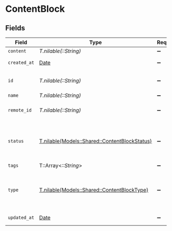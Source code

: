 # ContentBlock


## Fields

| Field                                                                                      | Type                                                                                       | Required                                                                                   | Description                                                                                | Example                                                                                    |
| ------------------------------------------------------------------------------------------ | ------------------------------------------------------------------------------------------ | ------------------------------------------------------------------------------------------ | ------------------------------------------------------------------------------------------ | ------------------------------------------------------------------------------------------ |
| `content`                                                                                  | *T.nilable(::String)*                                                                      | :heavy_minus_sign:                                                                         | N/A                                                                                        |                                                                                            |
| `created_at`                                                                               | [Date](https://ruby-doc.org/stdlib-2.6.1/libdoc/date/rdoc/Date.html)                       | :heavy_minus_sign:                                                                         | Date of creation                                                                           | 2021-01-01T00:00:00.000Z                                                                   |
| `id`                                                                                       | *T.nilable(::String)*                                                                      | :heavy_minus_sign:                                                                         | Unique identifier                                                                          | 8187e5da-dc77-475e-9949-af0f1fa4e4e3                                                       |
| `name`                                                                                     | *T.nilable(::String)*                                                                      | :heavy_minus_sign:                                                                         | N/A                                                                                        |                                                                                            |
| `remote_id`                                                                                | *T.nilable(::String)*                                                                      | :heavy_minus_sign:                                                                         | Provider's unique identifier                                                               | 8187e5da-dc77-475e-9949-af0f1fa4e4e3                                                       |
| `status`                                                                                   | [T.nilable(Models::Shared::ContentBlockStatus)](../../models/shared/contentblockstatus.md) | :heavy_minus_sign:                                                                         | Stackone enum identifying the status of content block.                                     |                                                                                            |
| `tags`                                                                                     | T::Array<*::String*>                                                                       | :heavy_minus_sign:                                                                         | N/A                                                                                        |                                                                                            |
| `type`                                                                                     | [T.nilable(Models::Shared::ContentBlockType)](../../models/shared/contentblocktype.md)     | :heavy_minus_sign:                                                                         | Stackone enum identifying the type of content block.                                       |                                                                                            |
| `updated_at`                                                                               | [Date](https://ruby-doc.org/stdlib-2.6.1/libdoc/date/rdoc/Date.html)                       | :heavy_minus_sign:                                                                         | Date of last update                                                                        | 2021-01-01T00:00:00.000Z                                                                   |